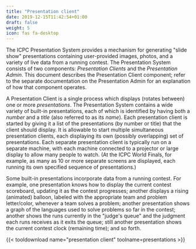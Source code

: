 ```yaml
---
title: "Presentation client"
date: 2019-12-15T11:42:54+01:00
draft: false
weight: 5
icon: fas fa-desktop
---
```


The ICPC Presentation System provides a mechanism for generating "slide show" presentations containing
user-provided images, photos, and a variety of live data from a running contest.
The Presentation System consists of two components: _Presentation Clients_ and the _Presentation Admin_.
This document describes the Presentation Client component;
refer to the separate documentation on the Presentation Admin for an explanation of how that component operates.

A Presentation Client is a single process which displays (rotates between) one or more _presentations_.
The Presentation System contains a wide variety of built-in presentations, each of which is identified
by having both a _number_ and a _title_ (also referred to as its _name_).
Each presentation client is started by giving it a list of the
presentations (by number or title) that the client should display.  It is allowable to start multiple
simultaneous presentation clients, each displaying its own (possibly overlapping) set of presentations.
Each separate presentation client is typically run on a separate machine, with each machine connected
to a projector or large display to allow many people to watch. (At the ICPC World Finals, for example,
as many as 10 or more separate screens are displayed, each running its own specified sequence of presentations.)

Some built-in presentations incorporate data from a running contest.  For example, one presentation
knows how to display the current contest scoreboard, updating it as the contest progresses;
another displays a rising (animated) balloon, labeled with the appropriate team and problem letter/color,
whenever a team solves a problem;
another presentation shows a graph of the languages used to solve problems so far in the contest;
another shows the runs currently in the "judge's queue" and the judgment each runs receives
as it exits the queue;
still another presentation shows the current contest clock (remaining time);
and so forth.

{{< tooldownload name="presentation client" toolname=presentations >}}
